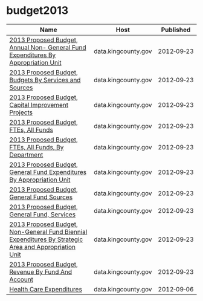 # budget2013

Name | Host | Published
---- | ---- | ---------
[2013 Proposed Budget, Annual Non- General Fund Expenditures By Appropriation Unit](../datasets/r9p8-w23w.md) | data.kingcounty.gov | 2012&#x2011;09&#x2011;23
[2013 Proposed Budget, Budgets By Services and Sources](../datasets/irnq-vig3.md) | data.kingcounty.gov | 2012&#x2011;09&#x2011;23
[2013 Proposed Budget, Capital Improvement Projects](../datasets/a6z3-gz5d.md) | data.kingcounty.gov | 2012&#x2011;09&#x2011;23
[2013 Proposed Budget, FTEs, All Funds](../datasets/gzy7-fnfv.md) | data.kingcounty.gov | 2012&#x2011;09&#x2011;23
[2013 Proposed Budget, FTEs, All Funds, By Department](../datasets/vra5-hjw9.md) | data.kingcounty.gov | 2012&#x2011;09&#x2011;23
[2013 Proposed Budget, General Fund Expenditures By Appropriation Unit](../datasets/yj3s-xdaz.md) | data.kingcounty.gov | 2012&#x2011;09&#x2011;23
[2013 Proposed Budget, General Fund Sources](../datasets/rjqm-cvzd.md) | data.kingcounty.gov | 2012&#x2011;09&#x2011;23
[2013 Proposed Budget, General Fund, Services](../datasets/mn35-tzrg.md) | data.kingcounty.gov | 2012&#x2011;09&#x2011;23
[2013 Proposed Budget, Non-General Fund Biennial Expenditures By Strategic Area and Appropriation Unit](../datasets/g28p-2vu8.md) | data.kingcounty.gov | 2012&#x2011;09&#x2011;23
[2013 Proposed Budget, Revenue By Fund And Account](../datasets/k6vd-axwn.md) | data.kingcounty.gov | 2012&#x2011;09&#x2011;23
[Health Care Expenditures](../datasets/impj-6vgn.md) | data.kingcounty.gov | 2012&#x2011;09&#x2011;06

